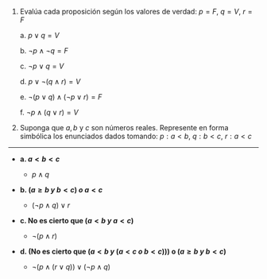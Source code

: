 1. Evalúa cada proposición según los valores de verdad:  $p = F,\ q = V,\ r = F$

    a.  $p \vee q = V$

    b.  $\neg p \land \neg q = F$

    c.  $\neg p \vee q = V$

    d.  $p \vee \neg(q \land r) = V$

    e.  $\neg(p \vee q) \land (\neg p \vee r) = F$

    f.  $\neg p \land (q \vee r) = V$

3. Suponga que $a, b$ y $c$ son números reales. Represente en forma simbólica los enunciados dados tomando: $p: a < b$, $q: b < c$, $r: a < c$

---

* **a. $a < b < c$**
    * $p \land q$

* **b. $(a \geq b\ y\ b < c)\ o\ a < c$**
    * $(\neg p \land q) \vee r$

* **c. No es cierto que $(a < b\ y\ a < c)$**
    * $\neg(p \land r)$

* **d. (No es cierto que $(a < b\ y\ (a < c\ o\ b < c))$) o $(a \geq b\ y\ b < c)$**
    * $\neg(p \land (r \vee q)) \vee (\neg p \land q)$
